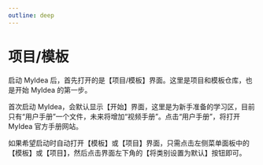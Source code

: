 ```yaml
---
outline: deep
---
```


# 项目/模板

启动 MyIdea 后，首先打开的是【项目/模板】界面。这里是项目和模板仓库，也是开始 MyIdea 的第一步。

首次启动 MyIdea，会默认显示【开始】界面，这里是为新手准备的学习区，目前只有“用户手册”一个文件，未来将增加“视频手册”。点击“用户手册”，将打开 MyIdea 官方手册网站。

如果希望启动时自动打开【模板】或【项目】界面，只需点击左侧菜单面板中的【模板】或【项目】，然后点击界面左下角的【将类别设置为默认】按钮即可。